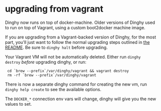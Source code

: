 # upgrading from vagrant

Dinghy now runs on top of docker-machine. Older versions of Dinghy used to run
on top of Vagrant, using a custom boot2docker machine image.

If you are upgrading from a Vagrant-backed version of Dinghy, for the most part,
you'll just want to follow the normal upgrading steps outlined in [the
README](README.md). Be sure to `dinghy halt` before upgrading.

Your Vagrant VM will not be automatically deleted. Either run `dinghy destroy`
_before_ upgrading dinghy, or run:

     cd `brew --prefix`/var/dinghy/vagrant && vagrant destroy
     rm -rf `brew --prefix`/var/dinghy/vagrant

There is now a separate dinghy command for creating the new vm, run `dinghy help
create` to see the available options.

The `DOCKER_*` connection env vars will change, dinghy will give you the new
values to set.